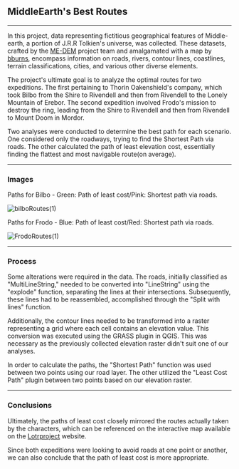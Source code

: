 ## **MiddleEarth's Best Routes**
---
In this project, data representing fictitious geographical features of Middle-earth, a portion of J.R.R Tolkien's universe, was collected. These datasets, crafted by the [ME-DEM](https://github.com/jvangeld/ME-GIS) project team and amalgamated with a map by [bburns](https://github.com/bburns/Arda), encompass information on roads, rivers, contour lines, coastlines, terrain classifications, cities, and various other diverse elements.
<p>
The project's ultimate goal is to analyze the optimal routes for two expeditions. The first pertaining to Thorin Oakenshield's company, which took Bilbo from the Shire to Rivendell and then from Rivendell to the Lonely Mountain of Erebor. The second expedition involved Frodo's mission to destroy the ring, leading from the Shire to Rivendell and then from Rivendell to Mount Doom in Mordor.
<p>
Two analyses were conducted to determine the best path for each scenario. One considered only the roadways, trying to find the Shortest Path via roads. The other calculated the path of least elevation cost, essentially finding the flattest and most navigable route(on average).

---

### **Images**

Paths for Bilbo -     Green: Path of least cost/Pink: Shortest path via roads.
<p>
  
![bilboRoutes(1)](https://github.com/Lorenzovagliano/GeoMiddleEarth/assets/111889654/31996a2e-e707-4e88-a6ed-6dd4053a9ba3)
<p>
Paths for Frodo -     Blue: Path of least cost/Red: Shortest path via roads.
<p>
  
![FrodoRoutes(1)](https://github.com/Lorenzovagliano/GeoMiddleEarth/assets/111889654/b2411aa4-142c-4a11-86bb-2f7f92c1e130)

---

### **Process**
Some alterations were required in the data. The roads, initially classified as "MultiLineString," needed to be converted into "LineString" using the "explode" function, separating the lines at their intersections. Subsequently, these lines had to be reassembled, accomplished through the "Split with lines" function.
<p>
Additionally, the contour lines needed to be transformed into a raster representing a grid where each cell contains an elevation value. This conversion was executed using the GRASS plugin in QGIS. This was necessary as the previously collected elevation raster didn't suit one of our analyses.

In order to calculate the paths, the "Shortest Path" function was used between two points using our road layer. The other utilized the "Least Cost Path" plugin between two points based on our elevation raster.
  
---
  
### **Conclusions**
Ultimately, the paths of least cost closely mirrored the routes actually taken by the characters, which can be referenced on the interactive map available on the [Lotrproject](http://lotrproject.com/map/) website.
<p>
Since both expeditions were looking to avoid roads at one point or another, we can also conclude that the path of least cost is more appropriate.

